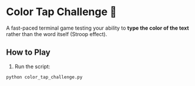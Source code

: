 # Color Tap Challenge 🎨

A fast-paced terminal game testing your ability to **type the color of the text** rather than the word itself (Stroop effect).

## How to Play
1. Run the script:
```bash
python color_tap_challenge.py
